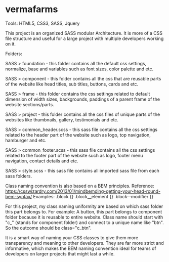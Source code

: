 # vermafarms

Tools: HTML5, CSS3, SASS, Jquery

This project is an organized SASS modular Architecture. It is more of a CSS file structure and useful for a large project with multiple developers working on it. 

Folders:

SASS > foundation - this folder contains all the default css settings, normalize, base and variables such as font sizes, color palette and etc.

SASS > component - this folder contains all the css that are reusable parts of the website like head titles, sub titles, buttons, cards and etc.

SASS > frame - this folder contains the css settings related to default dimension of width sizes, backgrounds, paddings of a parent frame of the website sections/parts.

SASS > project - this folder contains all the css files of unique parts of the websites like thumbnails, gallery, testimonials and etc.

SASS > common_header.scss - this sass file contains all the css settings related to the header part of the website such as logo, top navigation, hamburger and etc.

SASS > common_footer.scss - this sass file contains all the css settings related to the footer part of the website such as logo, footer menu navigation, contact details and etc.

SASS > style.scss - this sass file contains all imported sass file from each sass folders.


Class naming convention is also based on a BEM principles.
Reference: https://csswizardry.com/2013/01/mindbemding-getting-your-head-round-bem-syntax/
Examples:
.block {}
.block__element {}
.block--modifier {}

For this project, my class naming uniformity are based on which sass folder this part belongs to. 
For example: A button, this part belongs to component folder because it is reusable to entire website. Class name should start with "c_" (stands for component folder) and connect to a unique name like "btn". So the outcome should be class="c_btn".

It is a smart way of naming your CSS classes to give them more transparency and meaning to other developers. They are far more strict and informative, which makes the BEM naming convention ideal for teams of developers on larger projects that might last a while.
